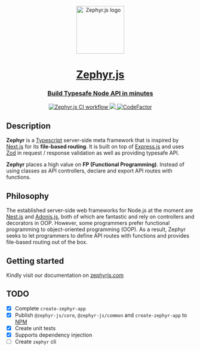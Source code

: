 <p align="center">
  <a href="https://github.com/zephyr-js/zephyr">
    <picture>
      <img src="https://user-images.githubusercontent.com/40446720/200107694-75fd7950-53ca-47c6-8cba-3e42a3c168f5.png" height="128" alt="Zephyr.js logo">
    </picture>
    <h1 align="center">Zephyr.js</h1>
    <p align="center">
      <h3 align="center">Build Typesafe Node API in minutes</h3>
      <p align="center">
        <a href="https://github.com/zephyr-js/zephyr/actions/workflows/ci.yml">
          <img src="https://github.com/zephyr-js/zephyr/actions/workflows/ci.yml/badge.svg" alt="Zephyr.js CI workflow" />
        </a>
        <a href="https://codecov.io/gh/zephyr-js/zephyr">
          <img src="https://codecov.io/gh/zephyr-js/zephyr/branch/main/graph/badge.svg" />
        </a>
        <a href="https://www.codefactor.io/repository/github/zephyr-js/zephyr">
          <img src="https://www.codefactor.io/repository/github/zephyr-js/zephyr/badge" alt="CodeFactor" />
        </a>
      </p>
    </p>
  </a>
</p>

## Description

**Zephyr** is a <a href="https://www.typescriptlang.org/" target="_blank">Typescript</a> server-side meta framework that is inspired by <a href="https://nextjs.org/" target="_blank">Next.js</a> for its **file-based routing**.
It is built on top of <a href="https://expressjs.com/" target="_blank">Express.js</a> and uses <a href="https://zod.dev/" target="_blank">Zod</a> in request / response validation as well as providing typesafe API.

**Zephyr** places a high value on **FP (Functional Programming)**. Instead of using classes as API controllers, declare and export API routes with functions.

## Philosophy

The established server-side web frameworks for Node.js at the moment are [Nest.js](https://nestjs.com/) and [Adonis.js](https://adonisjs.com/), both of which are fantastic and rely on controllers and decorators in OOP. However, some programmers prefer functional programming to object-oriented programming (OOP). As a result, Zephyr seeks to let programmers to define API routes with functions and provides file-based routing out of the box.

## Getting started

Kindly visit our documentation on [zephyrjs.com](https://zephyrjs.com/)

## TODO

- [x] Complete `create-zephyr-app`
- [x] Publish `@zephyr-js/core`, `@zephyr-js/common` and `create-zephyr-app` to [NPM](https://www.npmjs.com/)
- [x] Create unit tests
- [x] Supports dependency injection
- [ ] Create `zephyr` cli
